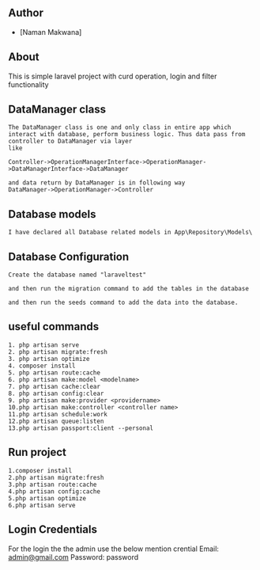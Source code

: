 ## Author

-   [Naman Makwana]

## About

This is simple laravel project with curd operation, login and filter functionality

## DataManager class

    The DataManager class is one and only class in entire app which interact with database, perform business logic. Thus data pass from controller to DataManager via layer
    like

    Controller->OperationManagerInterface->OperationManager->DataManagerInterface->DataManager

    and data return by DataManager is in following way
    DataManager->OperationManager->Controller

## Database models

    I have declared all Database related models in App\Repository\Models\

## Database Configuration

    Create the database named "laraveltest"

    and then run the migration command to add the tables in the database 

    and then run the seeds command to add the data into the database.


## useful commands

    1. php artisan serve
    2. php artisan migrate:fresh
    3. php artisan optimize
    4. composer install
    5. php artisan route:cache
    6. php artisan make:model <modelname>
    7. php artisan cache:clear
    8. php artisan config:clear
    9. php artisan make:provider <providername>
    10.php artisan make:controller <controller name>
    11.php artisan schedule:work
    12.php artisan queue:listen
    13.php artisan passport:client --personal


## Run project
   
    1.composer install
    2.php artisan migrate:fresh
    3.php artisan route:cache
    4.php artisan config:cache
    5.php artisan optimize
    6.php artisan serve

## Login Credentials 

  For the login the the admin use the below mention crential
  Email: admin@gmail.com
  Password: password